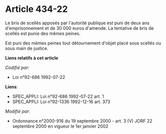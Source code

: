 # Article 434-22

Le bris de scellés apposés par l'autorité publique est puni de deux ans d'emprisonnement et de 30 000 euros d'amende. La
tentative de bris de scellés est punie des mêmes peines.

Est puni des mêmes peines tout détournement d'objet placé sous scellés ou sous main de justice.

**Liens relatifs à cet article**

_Codifié par_:

  - Loi n°92-686 1992-07-22

**Liens**:

  - SPEC_APPLI: Loi n°92-686 1992-07-22 art. 1
  - SPEC_APPLI: Loi n°92-1336 1992-12-16 art. 373

_Modifié par_:

  - Ordonnance n°2000-916 du 19 septembre 2000 - art. 3 (V) JORF 22 septembre 2000 en vigueur le 1er janvier 2002
